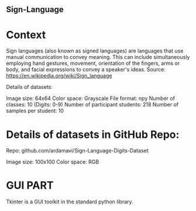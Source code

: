 ## Sign-Language

# Context

Sign languages (also known as signed languages) are languages that use manual communication to convey meaning. This can include simultaneously employing hand gestures, movement, orientation of the fingers, arms or body, and facial expressions to convey a speaker's ideas. Source: https://en.wikipedia.org/wiki/Sign_language


Details of datasets:

Image size: 64x64
Color space: Grayscale
File format: npy
Number of classes: 10 (Digits: 0-9)
Number of participant students: 218
Number of samples per student: 10

# Details of datasets in GitHub Repo:

Repo: github.com/ardamavi/Sign-Language-Digits-Dataset

Image size: 100x100
Color space: RGB

# GUI PART 
Tkinter is a GUI toolkit in the standard python library.
